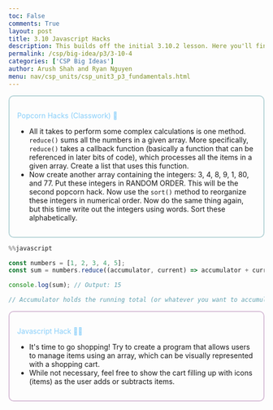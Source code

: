 ```yaml
---
toc: False
comments: True
layout: post
title: 3.10 Javascript Hacks
description: This builds off the initial 3.10.2 lesson. Here you'll find the popcorn hacks (classwork) and hacks (homework) for arrays!
permalink: /csp/big-idea/p3/3-10-4
categories: ['CSP Big Ideas']
author: Arush Shah and Ryan Nguyen
menu: nav/csp_units/csp_unit3_p3_fundamentals.html
---
```


<div style="border: 2px solid #B8D5D8; padding: 15px; border-radius: 10px;">

<span style="color: #87CEFA;">Popcorn Hacks (Classwork) 🍿</span>

<ul>
  <li>
    All it takes to perform some complex calculations is one method. <code>reduce()</code> sums all the numbers in a given array. More specifically, <code>reduce()</code> takes a callback function (basically a function that can be referenced in later bits of code), which processes all the items in a given array. Create a list that uses this function.
  </li>
  
  <li>
    Now create another array containing the integers: 3, 4, 8, 9, 1, 80, and 77. Put these integers in RANDOM ORDER. This will be the second popcorn hack. Now use the <code>sort()</code> method to reorganize these integers in numerical order. Now do the same thing again, but this time write out the integers using words. Sort these alphabetically.
  </li>

</ul>

</div>




```javascript
%%javascript

const numbers = [1, 2, 3, 4, 5];
const sum = numbers.reduce((accumulator, current) => accumulator + current, 0);

console.log(sum); // Output: 15

// Accumulator holds the running total (or whatever you want to accumulate). Current refers to the current item being processed. The second argument (0) initializes the accumulator.
```

<div style="border: 2px solid #D8BFD8; padding: 15px; border-radius: 10px;">

<span style="color: #87CEFA;">Javascript Hack 🏬🛒</span>

<ul>
  <li>
    It's time to go shopping! Try to create a program that allows users to manage items using an array, which can be visually represented with a shopping cart. 
  </li>
  <li>
    While not necessary, feel free to show the cart filling up with icons (items) as the user adds or subtracts items.
  </li>
</ul>

</div>


